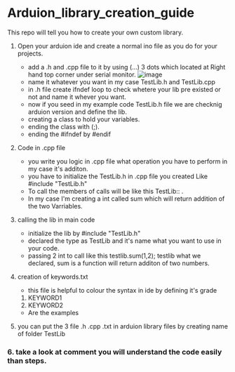 # **Arduion_library_creation_guide**
This repo will tell you how to create your own custom library.



1. Open your arduion ide and create a normal ino file as you do for your projects.
 
    - add a .h and .cpp file to it by using (...) 3 dots which located at Right hand top corner under serial monitor.
    ![image](/assets/Screenshot_3.png "test")
    - name it whatever you want in my case TestLib.h and TestLib.cpp
    - in .h file create ifndef loop to check whetere your lib pre existed or not and name it whever you want.
    - now if you seed in my example code TestLib.h file we are checknig arduion version and define the lib.
    - creating a class to hold your variables.
    - ending the class with (;).
    - ending the #ifndef by #endif

2. Code in .cpp file 
    - you write you logic in .cpp file what operation you have to perform in my case it's additon.
    - you have to initialize the TestLib.h in .cpp file you created Like #include "TestLib.h"
    - To call the members of calls will be like this TestLib:: . 
    - In my case I'm creating a int called sum which will return addition of the two Varriables.


3. calling the lib in main code
    - initialize the lib by #include "TestLib.h" 
    - declared the type as TestLib  and it's name what you want to use in your code.
    - passing 2 int to call like this testlib.sum(1,2); testlib what we declared, sum is a function will return additon of two numbers.

4. creation of keywords.txt
    - this file is helpful to colour the syntax in ide by defining it's grade
    1. KEYWORD1
    2. KEYWORD2
    - Are the examples 
5. you can put the 3 file .h .cpp .txt in arduion library files by creating name of folder TestLib


### 6. take a look at comment you will understand the code easily than steps.